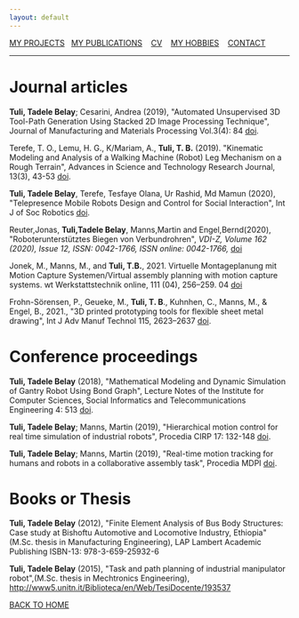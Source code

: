 ```yaml
---
layout: default
---
```

[MY PROJECTS](../Projects/2020-07-22-Projects.html) &nbsp;&nbsp;[MY PUBLICATIONS](../Publication/2020-07-22-Publications.html)  &nbsp;&nbsp;   [CV](../Resume/2020-07-22-Resume.html)   &nbsp;&nbsp;  [MY HOBBIES](../Hobby/2020-07-22-Hobby.html)  &nbsp;&nbsp; [CONTACT](../about.html)

---

# Journal articles
**Tuli, Tadele Belay**; Cesarini, Andrea (2019), "Automated Unsupervised 3D Tool-Path Generation Using Stacked 2D Image Processing Technique", Journal of Manufacturing and Materials Processing Vol.3(4): 84 [doi](https://doi.org/10.3390/jmmp3040084).

Terefe, T. O., Lemu, H. G., K/Mariam, A., **Tuli, T. B.** (2019). "Kinematic Modeling and Analysis of a Walking Machine (Robot) Leg Mechanism on a Rough Terrain", Advances in Science and Technology Research Journal, 13(3), 43-53 [doi](https://doi.org/10.12913/22998624/109792).

**Tuli, Tadele Belay**, Terefe, Tesfaye Olana, Ur Rashid, Md Mamun (2020), "Telepresence Mobile Robots Design and Control for Social Interaction", Int J of Soc Robotics [doi](https://doi.org/10.1007/s12369-020-00676-3).

Reuter,Jonas, **Tuli,Tadele Belay**, Manns,Martin and Engel,Bernd(2020), "Roboterunterstütztes Biegen von Verbundrohren", *VDI-Z, Volume 162 (2020), Issue 12, ISSN: 0042-1766, ISSN online: 0042-1766,* [doi](https://doi.org/10.37544/0042-1766-2020-12-49)

Jonek, M., Manns, M., and **Tuli, T.B.**, 2021. Virtuelle Montageplanung mit Motion Capture Systemen/Virtual assembly planning with motion capture systems. wt Werkstattstechnik online, 111 (04), 256–259. 04 [doi](doi.org/10.37544/1436-4980-2021-04-78)

Frohn-Sörensen, P., Geueke, M., **Tuli, T. B**., Kuhnhen, C., Manns, M., \& Engel, B., 2021., "3D printed prototyping tools for flexible sheet metal drawing", Int J Adv Manuf Technol 115, 2623–2637 [doi](https://doi.org/10.1007/s00170-021-07312-y).

# Conference proceedings

**Tuli, Tadele Belay** (2018), "Mathematical Modeling and Dynamic Simulation of Gantry Robot Using Bond Graph", Lecture Notes of the Institute for Computer Sciences, Social Informatics and Telecommunications Engineering 4: 513 [doi](https://doi.org/10.1007/978-3-319-95153-9_22).

**Tuli, Tadele Belay**; Manns, Martin (2019), "Hierarchical motion control for real time simulation of industrial robots", Procedia CIRP 17: 132-148 [doi](https://doi.org/10.1016/j.procir.2019.03.181).

**Tuli, Tadele Belay**; Manns, Martin (2019), "Real-time motion tracking for humans and robots in a collaborative assembly task", Procedia MDPI [doi](https://doi.org/10.3390/ecsa-6-06636).

# Books or Thesis

**Tuli, Tadele Belay** (2012), "Finite Element Analysis of Bus Body Structures: Case study at Bishoftu Automotive and Locomotive Industry, Ethiopia" (M.Sc. thesis in Manufacturing Engineering), LAP Lambert Academic Publishing ISBN-13: 978-3-659-25932-6

**Tuli, Tadele Belay** (2015), "Task and path planning of industrial manipulator robot",(M.Sc. thesis in Mechtronics Engineering), http://www5.unitn.it/Biblioteca/en/Web/TesiDocente/193537

[BACK TO HOME](../index.html)
